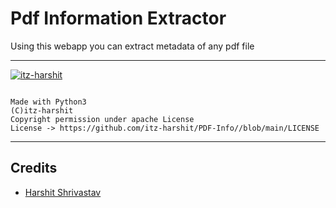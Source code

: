 # Pdf Information Extractor

Using this webapp you can extract metadata of any pdf file

---
<a href="https://github.com/itz-harshit/"><img src="https://i.ibb.co/jg6CWz0/pngaaa-com-1763056.png" alt="itz-harshit" border="0"></a>
```

Made with Python3
(C)itz-harshit 
Copyright permission under apache License
License -> https://github.com/itz-harshit/PDF-Info//blob/main/LICENSE

```

---
## Credits

- [Harshit Shrivastav](https://github.com/itz-harshit)

